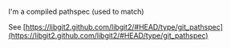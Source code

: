 I'm a compiled pathspec (used to match)

See [https://libgit2.github.com/libgit2/#HEAD/type/git_pathspec](https://libgit2.github.com/libgit2/#HEAD/type/git_pathspec)